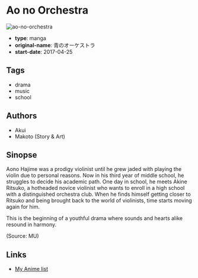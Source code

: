# Ao no Orchestra

![ao-no-orchestra](https://cdn.myanimelist.net/images/manga/2/199906.jpg)

-   **type**: manga
-   **original-name**: 青のオーケストラ
-   **start-date**: 2017-04-25

## Tags

-   drama
-   music
-   school

## Authors

-   Akui
-   Makoto (Story & Art)

## Sinopse

Aono Hajime was a prodigy violinist until he grew jaded with playing the violin due to personal reasons. Now in his third year of middle school, he struggles to decide his academic path. One day in school, he meets Akine Ritsuko, a hotheaded novice violinist who wants to enroll in a high school with a distinguished orchestra club. When he finds himself getting closer to Ritsuko and being brought back to the world of violinists, time starts moving again for him.

This is the beginning of a youthful drama where sounds and hearts alike resound in harmony.

(Source: MU)

## Links

-   [My Anime list](https://myanimelist.net/manga/106937/Ao_no_Orchestra)
